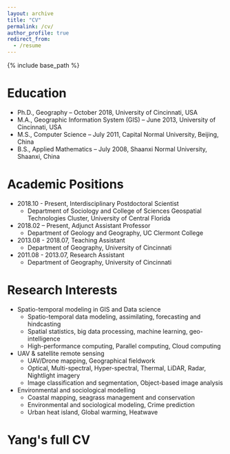 ```yaml
---
layout: archive
title: "CV"
permalink: /cv/
author_profile: true
redirect_from:
  - /resume
---
```


{% include base_path %}

Education
======
* Ph.D., Geography – October 2018, University of Cincinnati, USA
* M.A., Geographic Information System (GIS) – June 2013, University of Cincinnati, USA
* M.S., Computer Science – July 2011, Capital Normal University, Beijing, China
* B.S., Applied Mathematics – July 2008, Shaanxi Normal University, Shaanxi, China


Academic Positions
======
* 2018.10 - Present, Interdisciplinary Postdoctoral Scientist 
	* Department of Sociology and College of Sciences Geospatial Technologies Cluster, University of Central Florida
* 2018.02 – Present, Adjunct Assistant Professor 
	* Department of Geology and Geography, UC Clermont College
* 2013.08 - 2018.07, Teaching Assistant
	* Department of Geography, University of Cincinnati
* 2011.08 - 2013.07, Research Assistant
	* Department of Geography, University of Cincinnati

Research Interests
======
* Spatio-temporal modeling in GIS and Data science
	* Spatio-temporal data modeling, assimilating, forecasting and hindcasting
	* Spatial statistics, big data processing, machine learning, geo-intelligence
	* High-performance computing, Parallel computing, Cloud computing
* UAV & satellite remote sensing
	* UAV/Drone mapping, Geographical fieldwork
	* Optical, Multi-spectral, Hyper-spectral, Thermal, LiDAR, Radar, Nightlight imagery
	* Image classification and segmentation, Object-based image analysis
* Environmental and sociological modelling
	* Coastal mapping, seagrass management and conservation
	* Environmental and sociological modeling, Crime prediction
	* Urban heat island, Global warming, Heatwave


# Yang's full CV
<object data="/files/CV_BoYang_2020.pdf" width="800" height="1000" type='application/pdf'/>


